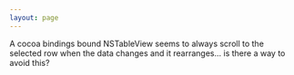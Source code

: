 ```yaml
---
layout: page
---
```




A cocoa bindings bound NSTableView seems to always scroll to the selected row when the data changes and it rearranges... is there a way to avoid this?
